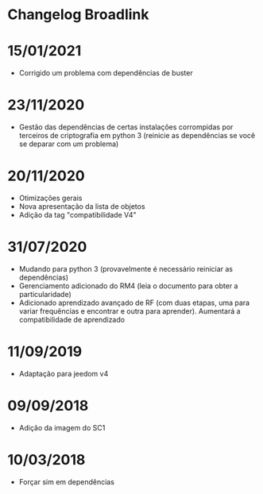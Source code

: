 # Changelog Broadlink

# 15/01/2021

- Corrigido um problema com dependências de buster

# 23/11/2020

- Gestão das dependências de certas instalações corrompidas por terceiros de criptografia em python 3 (reinicie as dependências se você se deparar com um problema)

# 20/11/2020

- Otimizações gerais
- Nova apresentação da lista de objetos
- Adição da tag "compatibilidade V4"

# 31/07/2020

- Mudando para python 3 (provavelmente é necessário reiniciar as dependências)
- Gerenciamento adicionado do RM4 (leia o documento para obter a particularidade)
- Adicionado aprendizado avançado de RF (com duas etapas, uma para variar frequências e encontrar e outra para aprender). Aumentará a compatibilidade de aprendizado


# 11/09/2019

- Adaptação para jeedom v4

# 09/09/2018

- Adição da imagem do SC1

# 10/03/2018

- Forçar sim em dependências

